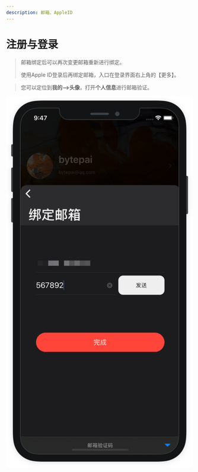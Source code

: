 ```yaml
---
description: 邮箱、AppleID
---
```


# 注册与登录

> 邮箱绑定后可以再次变更邮箱重新进行绑定。
>
> 使用Apple ID登录后再绑定邮箱，入口在登录界面右上角的【更多】。

> 您可以定位到**我的--&gt;头像**，打开**个人信息**进行邮箱验证。



![](../.gitbook/assets/bang-ding-you-xiang.png)

